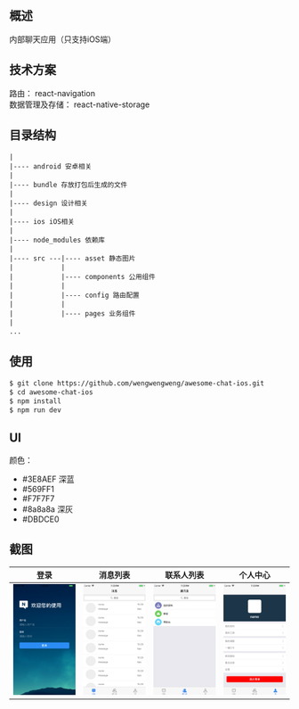 ## 概述
内部聊天应用（只支持iOS端）

## 技术方案
路由： react-navigation  
数据管理及存储： react-native-storage

## 目录结构
```
|
|---- android 安卓相关
|
|---- bundle 存放打包后生成的文件
|
|---- design 设计相关
|
|---- ios iOS相关
|
|---- node_modules 依赖库
|
|---- src ---|---- asset 静态图片
|            |
|            |---- components 公用组件
|            |
|            |---- config 路由配置
|            |
|            |---- pages 业务组件
|
...
```
## 使用
```
$ git clone https://github.com/wengwengweng/awesome-chat-ios.git
$ cd awesome-chat-ios
$ npm install
$ npm run dev
```
## UI
颜色：
- #3E8AEF 深蓝
- #569FF1
- #F7F7F7
- #8a8a8a 深灰
- #DBDCE0

## 截图

| 登录 | 消息列表 | 联系人列表 | 个人中心 |
| ---- | ---- | ---- | ---- |
| ![image](img/login.png) | ![image](img/message.png) | ![image](img/friend.png) | ![image](img/user.png) |

